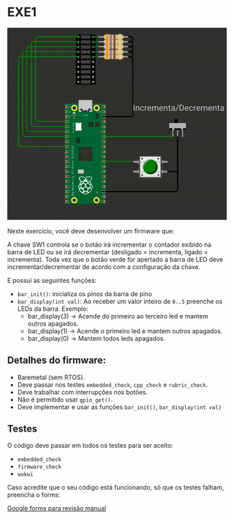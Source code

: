 # EXE1

![](imgs/exe1.gif)

Neste exercício, você deve desenvolver um firmware que:

A chave SW1 controla se o botão irá incrementar o contador exibido na barra de LED ou se irá decrementar (desligado = incrementa, ligado = incrementa). Toda vez que o botão verde for apertado a barra de LED deve incrementar/decrementar de acordo com a configuração da chave.

E possui as seguintes funções:

- `bar_init()`: inicializa os pinos da barra de pino
- `bar_display(int val)`: Ao receber um valor inteiro de `0..5` preenche os LEDs da barra. Exemplo: 
    - bar_display(3) -> Acende do primeiro ao terceiro led e mantem outros apagados.
    - bar_display(1) -> Acende o primeiro led e mantem outros apagados.
    - bar_display(0) -> Mantem todos leds apagados.
## Detalhes do firmware:

- Baremetal (sem RTOS).
- Deve passar nos testes `embedded_check`, `cpp_check` e `rubric_check`.
- Deve trabalhar com interrupções nos botões.  
- Não é permitido usar `gpio_get()`.
- Deve implementar e usar as funções `bar_init()`, `bar_display(int val)`

## Testes

O código deve passar em todos os testes para ser aceito:

- `embedded_check`
- `firmware_check`
- `wokwi`

Caso acredite que o seu código está funcionando, só que os testes falham, preencha o forms:

[Google forms para revisão manual](https://docs.google.com/forms/d/e/1FAIpQLSdikhET4iqFwkOKmgD-G6Ri-2kCdhDLndlFWXdfdcuDfPnYHw/viewform?usp=dialog)
